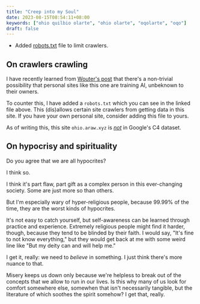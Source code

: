 ```yaml
---
title: "Creep into my Soul"
date: 2023-08-15T08:54:11+08:00
keywords: ["ohio quilbio olarte", "ohio olarte", "oqolarte", "oqo"]
draft: false
---
```

- Added [robots.txt](/robots.txt) file to limit crawlers.

## On crawlers crawling

I have recently learned from [Wouter's post](https://brainbaking.com/post/2023/04/is-your-website-training-ai/)
that there's a non-trivial possibility that personal sites like this
one
are training AI,
unbeknown to their owners.

To counter this, I have added a `robots.txt` which you can see in the
linked file above.
This (dis)allows certain site crawlers from getting data in this site.
If you have your own personal site,
consider adding this file to yours.

As of writing this, this site `ohio.araw.xyz` is [*not*](https://c4-search.apps.allenai.org/?q=ohio.araw.xyz) in Google's C4
dataset.

## On hypocrisy and spirituality

Do you agree that we are all hypocrites?

I think so.

I think it's part flaw, part gift as a complex person
in this ever-changing society.
Some are just more so than others.

But I'm especially wary of hyper-religious people,
because 99.99% of the time,
they are the worst kinds of hypocrites.

It's not easy to catch yourself,
but self-awareness can be learned through practice and experience.
Extremely religious people might find it harder, though,
because they tend to be blinded by their faith.
I would say, "It's fine to not know everything,"
but they would get back at me with some weird line like
"But my deity can and will help me."

I get it, really:
we need to *believe* in something.
I just think there's more nuance to that.

Misery keeps us down only because we're helpless to break out
of the concepts that we allow to run in our lives.
Is this why many of us look for comfort somewhere else,
somewhen that isn't necessarily tangible, but the literature of which
soothes the spirit somehow?
I get that, really.
